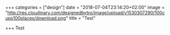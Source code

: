 +++
categories = ["design"]
date = "2018-07-04T23:14:20+02:00"
image = "http://res.cloudinary.com/designedbytro/image/upload/v1530307290/100cups100places/download.png"
title = "Test"

+++
Test